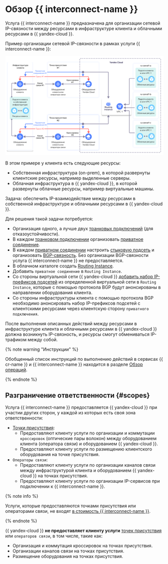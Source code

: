 # Обзор {{ interconnect-name }}

Услуга {{ interconnect-name }} предназначена для организации сетевой IP-связности между ресурсами в инфраструктуре клиента и облачными ресурсами в {{ yandex-cloud }}.

Пример организации сетевой IP-связности в рамках услуги {{ interconnect-name }}:

![interconnect](../../_assets/interconnect/interconnect.svg)

В этом примере у клиента есть следующие ресурсы:

* Собственная инфраструктура (on-prem), в которой развернуты клиентские ресурсы, например выделенные серверы.
* Облачная инфраструктура в {{ yandex-cloud }}, в которой развернуты облачные ресурсы, например виртуальные машины.

Задача: обеспечить IP-взаимодействие между ресурсами в собственной инфраструктуре и облачными ресурсами в {{ yandex-cloud }}.

Для решения такой задачи потребуется:

* Организация одного, а лучше двух [транковых подключений](./trunk.md) (для отказоустойчивости).
* В каждом [транковом подключении](./trunk.md) организовать [приватное соединение](./priv-con.md).
* В каждом [приватном соединении](./priv-con.md) настроить [стыковую подсеть](./priv-con.md#priv-address) и организовать [BGP-связность](./priv-con.md#bgp-peering). Без организации BGP-связности услуга {{ interconnect-name }} не предоставляется.
* В облачном каталоге создать [Routing Instance](../../cloud-router/concepts/routing-instance.md).
* Добавить `приватное соединение` в `Routing Instance`.
* Со стороны виртуальной сети {{ yandex-cloud }} [добавить набор IP-префиксов подсетей](../../cloud-router/tutorials/ri-prefixes-upsert.html) из определенной виртуальной сети в `Routing Instance`, которые с помощью протокола BGP будут анонсированы в направлении оборудования клиента.
* Со стороны инфраструктуры клиента с помощью протокола BGP необходимо анонсировать набор IP-префиксов подсетей с клиентскими ресурсами через клиентскую сторону `приватного подключения`.

После выполнения описанных действий между ресурсами в инфраструктуре клиента и облачными ресурсами в {{ yandex-cloud }} должна возникнуть IP-связность, и ресурсы смогут обмениваться IP-трафиком между собой.

{% note warning "Инструкции" %}

Обобщенный список инструкций по выполнению действий в сервисах {{ cr-name }} и {{ interconnect-name }} находится в разделе [Обзор операций](../operations/cic-cr-ops.md).

{% endnote %}

## Разграничение ответственности {#scopes}

Услуга {{ interconnect-name }} предоставляется {{ yandex-cloud }} при участии других сторон, у каждой из которых есть своя зона ответственности:
* [Точки присутствия](./pops.md):
  * Предоставляют клиенту услуги по организации и коммутации `кроссировок` (оптические пары волокон) между оборудованием клиента (оператора связи) и оборудованием {{ yandex-cloud }}.
  * Предоставляют клиенту услуги по размещению клиентского оборудования на точке присутствия.
* `Операторы связи`:
  * Предоставляют клиенту услуги по организации каналов связи между инфраструктурой клиента и оборудованием {{ yandex-cloud }} на точках присутствия.
  * Предоставляют клиенту услуги по организации IP-сервисов при подключении к {{ interconnect-name }}.

{% note info %}

Услуги, которые предоставляются точками присутствия или операторами связи, не входят [в стоимость {{ interconnect-name }}](../pricing.md).

{% endnote %}

{{ yandex-cloud }} **не предоставляет клиенту услуги** [точек присутствия](./pops.md) или `операторов связи`, в том числе, такие как:
* Организация и коммутация кроссировок на точках присутствия.
* Организации каналов связи на точках присутствия.
* Размещение оборудования на точках присутствия.

